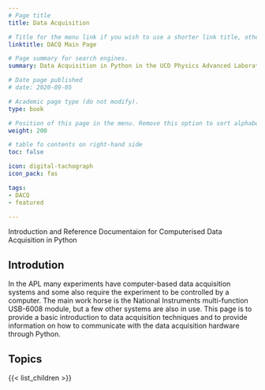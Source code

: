```yaml
---
# Page title
title: Data Acquisition

# Title for the menu link if you wish to use a shorter link title, otherwise remove this option.
linktitle: DACQ Main Page

# Page summary for search engines.
summary: Data Acquisition in Python in the UCD Physics Advanced Laboratories

# Date page published
# date: 2020-09-05

# Academic page type (do not modify).
type: book

# Position of this page in the menu. Remove this option to sort alphabetically.
weight: 200

# table fo contents on right-hand side
toc: false

icon: digital-tachograph
icon_pack: fas

tags:
- DACQ
- featured

---
```


Introduction and Reference Documentaion for Computerised Data Acquisition in Python
<!--more-->

## Introdution
In the APL many experiments have computer-based data acquisition systems and
some also require the experiment to be controlled by a computer. The main work
horse is the National Instruments multi-function USB-6008 module, but a few
other systems are also in use. This page is to provide a basic introduction to
data acquisition techniques and to provide information on how to communicate with
the data acquisition hardware through Python.

## Topics

{{< list_children >}} 
